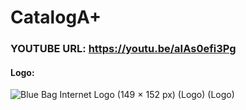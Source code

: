 # CatalogA+
### YOUTUBE URL: https://youtu.be/aIAs0efi3Pg 

#### Logo:

![Blue Bag Internet Logo (149 × 152 px) (Logo) (Logo)](https://user-images.githubusercontent.com/77748858/171830385-581cd9f3-f28a-4ab6-9bd7-d205a646eb64.png)
